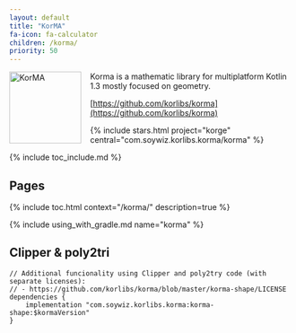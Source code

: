 ```yaml
---
layout: default
title: "KorMA"
fa-icon: fa-calculator
children: /korma/
priority: 50
---
```


<img src="/i/logos/korma.svg" width="128" height="128" alt="KorMA" style="float:left; margin: 0 16px 16px 0;" />

Korma is a mathematic library for multiplatform Kotlin 1.3 mostly focused on geometry.

[https://github.com/korlibs/korma](https://github.com/korlibs/korma)

{% include stars.html project="korge" central="com.soywiz.korlibs.korma/korma" %}

{% include toc_include.md %}

## Pages

{% include toc.html context="/korma/" description=true %}

{% include using_with_gradle.md name="korma" %}

## Clipper & poly2tri

```
// Additional funcionality using Clipper and poly2try code (with separate licenses):
// - https://github.com/korlibs/korma/blob/master/korma-shape/LICENSE
dependencies {
    implementation "com.soywiz.korlibs.korma:korma-shape:$kormaVersion"
}
```
